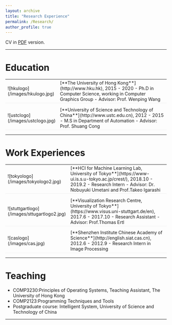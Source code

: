 ```yaml
---
layout: archive
title: "Research Experience"
permalink: /Research/
author_profile: true
---
```




CV in [PDF](/archive/CV_ChuanWang.pdf) version.

---

# Education
<table style="width:100%">
<col width="9%">
<col width="20">
<col >
<tr style="border-bottom:1pt solid #eee">
<td markdown="1">
![hkulogo](/images/hkulogo.jpg)
</td>
<td markdown="1">
[**The University of Hong Kong**](http://www.hku.hk), 2015 - 2020 
- Ph.D in Computer Science, working in Computer Graphics Group
- Advisor: Prof. Wenping Wang

</td> 
</tr>

<tr height="10"/>

<tr style="border-bottom:1pt solid #eee">
<td markdown="1">
![ustclogo](/images/ustclogo.jpg)
</td>
<td markdown="1">
[**University of Science and Technology of China**](http://www.ustc.edu.cn), 2012 - 2015
- M.S in Department of Automation
- Advisor: Prof. Shuang Cong

</td> 
</tr>

</table>

---

# Work Experiences

<table style="width:100%">
<col width="9%">
<col width="20">
<col >
<tr style="border-bottom:1pt solid #eee">
<td markdown="1">
![tokyologo](/images/tokyologo2.jpg)
</td>
<td markdown="1">
[**HCI for Machine Learning Lab, University of Tokyo**](https://www-ui.is.s.u-tokyo.ac.jp/crest/), 2018.10 - 2019.2
- Research Intern 
- Advisor: Dr. Nobuyuki Umetani and Prof.Takeo Igarashi

</td> 
</tr>

<tr height="10"/>

<tr style="border-bottom:1pt solid #eee">
<td markdown="1">
![stuttgartlogo](/images/sttugartlogo2.jpg)
</td>
<td markdown="1">
[**Visualization Research Centre, University of Tokyo**](https://www.visus.uni-stuttgart.de/en), 2017.6 - 2017.10
- Research Assistant  
- Advisor: Prof.Thomas Ertl 
</td> 
</tr>

<tr height="10"/>

<tr style="border-bottom:1pt solid #eee">
<td markdown="1">
![caslogo](/images/cas.jpg)</td>
</td>
<td markdown="1">
[**Shenzhen Institute Chinese Academy of Science**](http://english.siat.cas.cn), 2012.6 - 2012.9 
- Research Intern in Image Processing
</td> 
</tr>

</table>

---


# Teaching

-   COMP3230:Principles of Operating Systems, Teaching Assistant, The University of Hong Kong
-   COMP2123:Programming Techniques and Tools 
-   Postgraduate course: Intelligent System, University of Science and Technology of China
      
---

